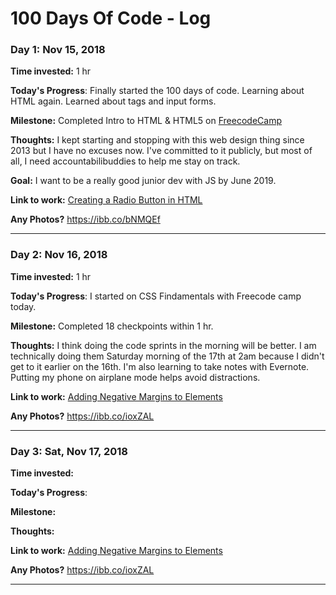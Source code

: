 # 100 Days Of Code - Log

### Day 1: Nov 15, 2018 
**Time invested:** 1 hr

**Today's Progress**: Finally started the 100 days of code. Learning about HTML again. Learned about tags and input forms. 

**Milestone:** Completed Intro to HTML & HTML5 on [FreecodeCamp](https://freecodecamp.org)

**Thoughts:** I kept starting and stopping with this web design thing since 2013 but I have no excuses now. I've committed to it publicly, but most of all, I need accountabilibuddies to help me stay on track. 

**Goal:** I want to be a really good junior dev with JS by June 2019. 

**Link to work:** [Creating a Radio Button in HTML](https://learn.freecodecamp.org/responsive-web-design/basic-html-and-html5/create-a-set-of-radio-buttons)

**Any Photos?** https://ibb.co/bNMQEf
___

### Day 2: Nov 16, 2018 
**Time invested:** 1 hr

**Today's Progress**: I started on CSS Findamentals with Freecode camp today. 

**Milestone:** Completed 18 checkpoints within 1 hr. 

**Thoughts:** I think doing the code sprints in the morning will be better. I am technically doing them Saturday morning of the 17th at 2am because I didn't get to it earlier on the 16th. I'm also learning to take notes with Evernote. Putting my phone on airplane mode helps avoid distractions. 

**Link to work:** [Adding Negative Margins to Elements](https://learn.freecodecamp.org/responsive-web-design/basic-css/add-a-negative-margin-to-an-element)

**Any Photos?** https://ibb.co/ioxZAL
___

### Day 3: Sat, Nov 17, 2018 
**Time invested:** 

**Today's Progress**:  

**Milestone:** 

**Thoughts:** 

**Link to work:** [Adding Negative Margins to Elements](https://learn.freecodecamp.org/responsive-web-design/basic-css/add-a-negative-margin-to-an-element)

**Any Photos?** https://ibb.co/ioxZAL
___












